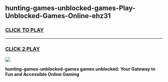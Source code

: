 
## hunting-games-unblocked-games-Play-Unblocked-Games-Online-ehz31
<h3>
<a href="https://premium76.site?title=hunting-games-unblocked-games&ref=25A">CLICK TO PLAY</a></h3>
<hr>

<h3>
<a href="https://premium76.site?title=hunting-games-unblocked-games&ref=25A">CLICK 2 PLAY</a>
  
</h3>

<a href="https://premium76.site?title=hunting-games-unblocked-games&ref=25A"><img src="https://clearcache.store/games.png"></a>


**hunting-games-unblocked-games games unblocked: Your Gateway to Fun and Accessible Online Gaming**
